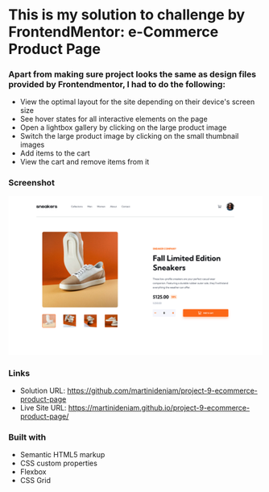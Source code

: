 # This is my solution to challenge by FrontendMentor: e-Commerce Product Page

### Apart from making sure project looks the same as design files provided by Frontendmentor, I had to do the following:

- View the optimal layout for the site depending on their device's screen size
- See hover states for all interactive elements on the page
- Open a lightbox gallery by clicking on the large product image
- Switch the large product image by clicking on the small thumbnail images
- Add items to the cart
- View the cart and remove items from it

### Screenshot

![](./images/desktop.png)

### Links

- Solution URL: https://github.com/martinideniam/project-9-ecommerce-product-page
- Live Site URL: https://martinideniam.github.io/project-9-ecommerce-product-page/

### Built with

- Semantic HTML5 markup
- CSS custom properties
- Flexbox
- CSS Grid
